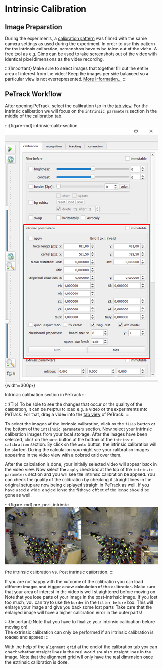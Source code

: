 # Intrinsic Calibration

## Image Preparation
During the experiments, a [calibration pattern](/planning/calibration.md) was filmed with the same camera 
settings as used during the experiment. In order to use this pattern for the intrinsic calibration, screenshots
have to be taken out of the video. A free tool as e.g. [Gimp](https://www.gimp.org/) can be used to
take screenshots out of the video with identical pixel dimensions as the video recording.

:::{Important}
Make sure to select images that together fill out the entire area of interest from the video! Keep the images per
side balanced so a particular view is not overrepresented. [More Information...](/planning/calibration.md)
:::

## PeTrack Workflow
After opening PeTrack, select the calibration tab in the [tab view](/user_interface/user_interface.md).
For the intrinsic calibration we will focus on the `intrinsic parameters` section in the middle
of the calibration tab. 

:::{figure-md} intrinsic-calib-section
![intrinsic_calib_section](images/intrinsic_calibration_section.png){width=300px}

Intrinsic calibration section in PeTrack
:::

:::{Tip}
To be able to see the changes that occur or the quality of the calibration, it can be helpful to load e.g.
a video of the experiments into PeTrack. For that, drag a video into the [tab view](/user_interface/user_interface.md)
of PeTrack.
:::

To select the images of the intrinsic calibration, click on the `files` button at the bottom of the
`intrinsic parameters` section. Now select your intrinsic calibration images from your local storage.
After the images have been selected, click on the `auto` button at the bottom of the
`intrinsic calibration` section. By click on the `auto` button, the intrinsic calibration will be started.
During the calculation you might see your calibration images appearing in the video view with a 
colored grid over them.

After the calculation is done, your initially selected video will appear back in the video view.
Now select the `apply` checkbox at the top of the `intrinsic parameters` section and you will see the
intrinsic calibration be applied. You can check the quality of the calibration by checking if straight lines in the
original setup are now being displayed straight in PeTrack as well. If you have used a wide-angled lense the fisheye
effect of the lense should be gone as well.

:::{figure-md} pre_post_intrinsic
![pre_post_intrinsic](images/pre_post_intrinsic.jpg)

Pre intrinsic calibration vs. Post intrinsic calibration.
:::

If you are not happy with the outcome of the calibration you can load different images and trigger
a new calculation of the calibration. Make sure that your area of interest in the video is well straightened before moving on.
Note that you lose parts of your image in the post-intrinsic image. If you lost too much, you can try to use the `border` in the `filter before` box. This will enlarge your image and give you back some lost parts. Take care that the enlarged image will have a higher calibration error in the outer parts!

:::{Important}
Note that you have to finalize your intrinsic calibration before moving on!  
The extrinsic calibration can only be performed if an intrinsic calibration is loaded and applied!
:::

With the help of the `alignment grid` at the end of the calibration tab you can check whether straight lines in the real world are also straight lines in the image. Note that the alignment grid will only have the real dimension once the extrinsic calibration is done.